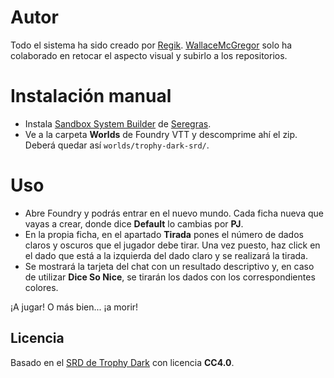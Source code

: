 # Autor
Todo el sistema ha sido creado por [Regik](https://twitter.com/Regik).
[WallaceMcGregor](https://twitter.com/WallaceGregor) solo ha colaborado en retocar el aspecto visual y subirlo a los repositorios.

# Instalación manual

- Instala [Sandbox System Builder](https://gitlab.com/rolnl/sandbox-system-builder/) de [Seregras](https://twitter.com/SeregrasGM). 
- Ve a la carpeta **Worlds** de Foundry VTT y descomprime ahí el zip. Deberá quedar así `worlds/trophy-dark-srd/`.


# Uso
- Abre Foundry y podrás entrar en el nuevo mundo. Cada ficha nueva que vayas a crear, donde dice **Default** lo cambias por **PJ**.
- En la propia ficha, en el apartado **Tirada** pones el número de dados claros y oscuros que el jugador debe tirar. Una vez puesto, haz click en el dado que está a la izquierda del dado claro y se realizará la tirada. 
- Se mostrará la tarjeta del chat con un resultado descriptivo y, en caso de utilizar **Dice So Nice**, se tirarán los dados con los correspondientes colores.


¡A jugar! O más bien... ¡a morir!


## Licencia

Basado en el [SRD de Trophy Dark](https://trophyrpg.com/system/) con licencia **CC4.0**.
